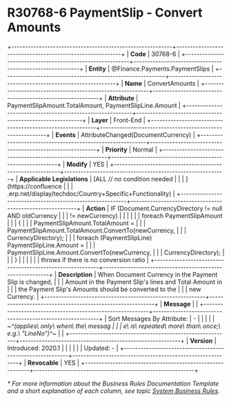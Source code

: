 ﻿---
erp.type: front-end-business-rule
erp.entity: Finance.Payments.PaymentSlips
---

# R30768-6 PaymentSlip - Convert Amounts
+----------------------------------------------------------+----------------------------------------------------------+
| **Code**                                                 | 30768-6                                                  |
+----------------------------------------------------------+----------------------------------------------------------+
| **Entity**                                               | @Finance.Payments.PaymentSlips                                              |
+----------------------------------------------------------+----------------------------------------------------------+
| **Name**                                                 | ConvertAmounts                                           |
+----------------------------------------------------------+----------------------------------------------------------+
| **Attribute**                                            | PaymentSlipAmount.TotalAmount, PaymentSlipLine.Amount    |
+----------------------------------------------------------+----------------------------------------------------------+
| **Layer**                                                | Front-End                                                |
+----------------------------------------------------------+----------------------------------------------------------+
| **Events**                                               | AttributeChanged(DocumentCurrency)                       |
+----------------------------------------------------------+----------------------------------------------------------+
| **Priority**                                             | Normal                                                   |
+----------------------------------------------------------+----------------------------------------------------------+
| **Modify**                                               | YES                                                      |
+----------------------------------------------------------+----------------------------------------------------------+
| **Applicable Legislations**                              | [ALL // no condition needed                              |
|                                                          | ](https://confluence                                     |
|                                                          | .erp.net/display/techdoc/Country+Specific+Functionality) |
+----------------------------------------------------------+----------------------------------------------------------+
| **Action**                                               | IF (Document.CurrencyDirectory != null AND oldCurrency   |
|                                                          | != newCurrency)                                          |
|                                                          |                                                          |
|                                                          | foreach PaymentSlipAmount                                |
|                                                          | {                                                        |
|                                                          | PaymentSlipAmount.TotalAmount =                          |
|                                                          | PaymentSlipAmount.TotalAmount.ConvertTo(newCurrency,     |
|                                                          | CurrencyDirectory);                                      |
|                                                          | foreach (PaymentSlipLine) PaymentSlipLine.Amount =       |
|                                                          | PaymentSlipLine.Amount.ConvertTo(newCurrency,            |
|                                                          | CurrencyDirectory);                                      |
|                                                          | }                                                        |
|                                                          |                                                          |
|                                                          | throws if there is no conversion ratio                   |
+----------------------------------------------------------+----------------------------------------------------------+
| **Description**                                          | When Document Currency in the Payment Slip is changed,   |
|                                                          | Amount in the Payment Slip\'s lines and Total Amount in  |
|                                                          | the Payment Slip\'s Amounts should be converted to the   |
|                                                          | new Currency.                                            |
+----------------------------------------------------------+----------------------------------------------------------+
| **Message**                                              |                                                          |
+----------------------------------------------------------+----------------------------------------------------------+
| Sort Messages By Attribute:                              | \-                                                       |
|                                                          |                                                          |
| *~^(applies\ only\ when\ the\ messag                     |                                                          |
| e\ is\ repeated\ more\ than\ once;\ e.g.\ \"LineNo\")^~* |                                                          |
+----------------------------------------------------------+----------------------------------------------------------+
| **Version**                                              | Introduced: 2020.1                                       |
|                                                          |                                                          |
|                                                          | Updated: -                                               |
+----------------------------------------------------------+----------------------------------------------------------+
| **Revocable**                                            | YES                                                      |
+----------------------------------------------------------+----------------------------------------------------------+

*\* For more information about the Business Rules Documentation Template and a short explanation of each column, see
topic [System Business Rules](../templates/template-description-system-business-rules.md).*

  

  
